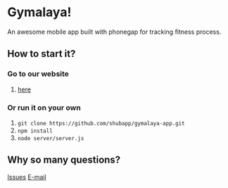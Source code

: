 # Gymalaya!
An awesome mobile app built with phonegap for tracking fitness process.

## How to start it?
### Go to our website
1. [here](http://gymalaya.shubapp.com)

### Or run it on your own
1. `git clone https://github.com/shubapp/gymalaya-app.git`
2. `npm install`
3. `node server/server.js`

## Why so many questions?
[Issues](https://github.com/shubapp/gymalaya-app/issues)
[E-mail](mailto:dean@shubapp.com)